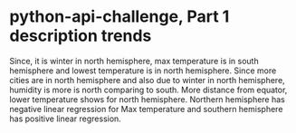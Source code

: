 # python-api-challenge, Part 1 description trends

Since, it is winter in north hemisphere, max temperature is in south hemisphere and lowest temperature is in north hemisphere.
Since more cities are in north hemisphere and also due to winter in north hemisphere, humidity is more is north comparing to south.
More distance from equator, lower temperature shows for north hemisphere.
Northern hemisphere has negative linear regression for Max temperature and southern hemisphere has positive linear regression. 

